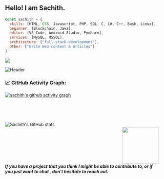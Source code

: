 ## Hello! I am Sachith.



```javascript
const sachith = {
  skills: [HTML, CSS, Javascript, PHP, SQL, C, C#, C++, Bash, Linux],
  beginner: [Blockchain, Java],
  editor: [VS Code, Android Studio, Pycharm],
  services: [MySQL, MSSQL],
  architecture: ["full-stack-development"],
  Other: ["Write Web-content & Articles"]
}
```

<img src="https://komarev.com/ghpvc/?username=sachith-d&&style=flat-square" align="center" />


![Header](https://raw.githubusercontent.com/sachith-d/sachith-d/main/Images/header_.png)

<!--
💻 Computer Science undergraduate <br/>
🌱 I’m currently learning Blockchain <br/>
📫 Reach me <a href="mailto:sacheeeinfo@gmail.com">sacheeeinfo@gmail.com</a> <br/>
🎤 Rap music lover
-->
### 📈 GitHub Activity Graph:
[![sachith's github activity graph](https://github-readme-activity-graph.cyclic.app/graph?username=sachith-d&theme=github-compact)](https://github.com/sachith-d/github-readme-activity-graph)

<br><br><br/>

![Sachith's GitHub stats](https://github-readme-stats.vercel.app/api?username=sachith-d&show_icons=true&theme=transparent&hide=contribs,issues)
<img src="https://github.com/sachith-d/sachith-d/blob/main/Images/happy-spaceman.gif" width="120px" align="right" style="margin-left:500px;">
<br/><br/>

<b><i>If you have a project that you think I might be able to contribute to, or if you just want to chat , don't hesitate to reach out.</i></b>

